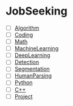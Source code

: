# JobSeeking
- [ ] [Algorithm](https://github.com/LinaShanghaitech/JobSeeking/blob/master/algorithm.md)
- [ ] [Coding](https://github.com/LinaShanghaitech/JobSeeking/blob/master/coding.md)
- [ ] [Math](https://github.com/LinaShanghaitech/JobSeeking/blob/master/math.md)
- [ ] [MachineLearning](https://github.com/LinaShanghaitech/JobSeeking/blob/master/machinelearning.md)
- [ ] [DeepLearning](https://github.com/LinaShanghaitech/JobSeeking/blob/master/deeplearning.md)
- [ ] [Detection](https://github.com/LinaShanghaitech/JobSeeking/blob/master/detection.md)
- [ ] [Segmentation](https://github.com/LinaShanghaitech/JobSeeking/blob/master/segmentation.md)
- [ ] [HumanParsing](https://github.com/LinaShanghaitech/JobSeeking/blob/master/humanparsing.md)
- [ ] [Python](https://github.com/LinaShanghaitech/JobSeeking/blob/master/Python.md)
- [ ] [C++](https://github.com/LinaShanghaitech/JobSeeking/blob/master/Cplus.md)
- [ ] [Project](https://github.com/LinaShanghaitech/JobSeeking/blob/master/Project.md)

